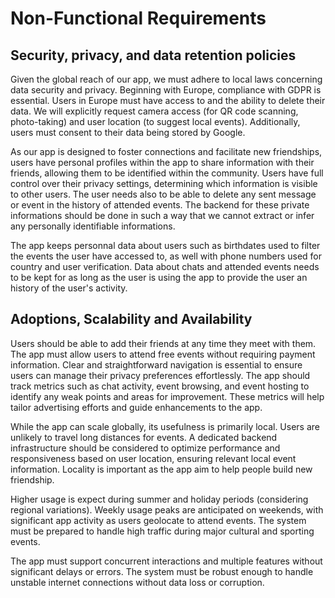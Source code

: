 # Non-Functional Requirements

## Security, privacy, and data retention policies


Given the global reach of our app, we must adhere to local laws concerning data security and privacy. Beginning with Europe, compliance with GDPR is essential. Users in Europe must have access to and the ability to delete their data. We will explicitly request camera access (for QR code scanning, photo-taking) and user location (to suggest local events). Additionally, users must consent to their data being stored by Google.

As our app is designed to foster connections and facilitate new friendships, users have personal profiles within the app to share information with their friends, allowing them to be identified within the community. Users have full control over their privacy settings, determining which information is visible to other users. The user needs also to be able to delete any sent message or event in the history of attended events.
The backend for these private informations should be done in such a way that we cannot extract or infer any personally identifiable informations.

The app keeps personnal data about users such as birthdates used to filter the events the user have accessed to, as well with phone numbers used for country and user verification. Data about chats and attended events needs to be kept for as long as the user is using the app to provide the user an history of the user's activity. 



## Adoptions, Scalability and Availability

Users should be able to add their friends at any time they meet with them.
The app must allow users to attend free events without requiring payment information.
Clear and straightforward navigation is essential to ensure users can manage their privacy preferences effortlessly.
The app should track metrics such as chat activity, event browsing, and event hosting to identify any weak points and areas for improvement.
These metrics will help tailor advertising efforts and guide enhancements to the app.

While the app can scale globally, its usefulness is primarily local. Users are unlikely to travel long distances for events.
A dedicated backend infrastructure should be considered to optimize performance and responsiveness based on user location, ensuring relevant local event information. Locality is important as the app aim to help people build new friendship.

Higher usage is expect during summer and holiday periods (considering regional variations).
Weekly usage peaks are anticipated on weekends, with significant app activity as users geolocate to attend events.
The system must be prepared to handle high traffic during major cultural and sporting events.

The app must support concurrent interactions and multiple features without significant delays or errors.
The system must be robust enough to handle unstable internet connections without data loss or corruption.






